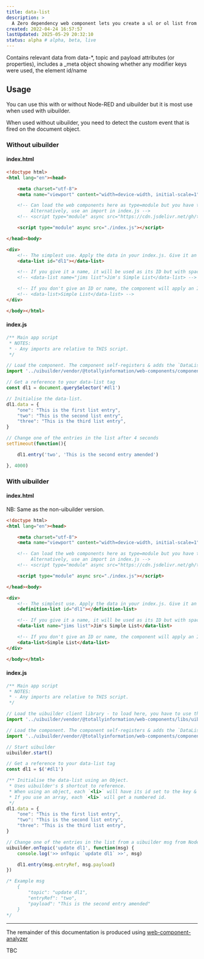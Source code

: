 ```yaml
---
title: data-list
description: >
  A Zero dependency web component lets you create a ul or ol list from a JavaScript object or array.
created: 2022-04-24 16:57:57
lastUpdated: 2025-05-29 20:32:10
status: alpha # alpha, beta, live
---
```


Contains relevant data from data-*, topic and payload attributes (or properties),
includes a _meta object showing whether any modifier keys were used, the element id/name

## Usage

You can use this with or without Node-RED and uibuilder but it is most use when used with uibuilder.

When used without uibuilder, you need to detect the custom event that is fired on the document object.

### Without uibuilder

#### index.html

```html
<!doctype html>
<html lang="en"><head>

    <meta charset="utf-8">
    <meta name="viewport" content="width=device-width, initial-scale=1">

    <!-- Can load the web components here as type=module but you have to load everything in the right order.
         Alternatively, use an import in index.js -->
    <!-- <script type="module" async src="https://cdn.jsdelivr.net/gh/totallyinformation/web-components@main/components/button-send.js"></script> -->

    <script type="module" async src="./index.js"></script> 

</head><body>

<div>
    <!-- The simplest use. Apply the data in your index.js. Give it an ID to make it easier to reference. -->
    <data-list id="dl1"></data-list>

    <!-- If you give it a name, it will be used as its ID but with spaces replace with underscores. -->
    <!-- <data-list name="jims list">Jim's Simple List</data-list> -->

    <!-- If you don't give an ID or name, the component will apply an ID for you. -->
    <!-- <data-list>Simple List</data-list> -->
</div>

</body></html>
```

#### index.js

```js
/** Main app script
 * NOTES: 
 * - Any imports are relative to THIS script.
 */

// Load the component. The component self-registers & adds the `DataList` object to the `window` global.
import '../uibuilder/vendor/@totallyinformation/web-components/components/data-list.js'

// Get a reference to your data-list tag
const dl1 = document.querySelector('#dl1')

// Initialise the data-list.
dl1.data = {
    "one": "This is the first list entry",
    "two": "This is the second list entry",
    "three": "This is the third list entry",
}

// Change one of the entries in the list after 4 seconds
setTimeout(function(){

    dl1.entry('two', 'This is the second entry amended')

}, 4000)
```

### With uibuilder

#### index.html

NB: Same as the non-uibuilder version.

```html
<!doctype html>
<html lang="en"><head>

    <meta charset="utf-8">
    <meta name="viewport" content="width=device-width, initial-scale=1">

    <!-- Can load the web components here as type=module but you have to load everything in the right order.
         Alternatively, use an import in index.js -->
    <!-- <script type="module" async src="https://cdn.jsdelivr.net/gh/totallyinformation/web-components@main/components/button-send.js"></script> -->

    <script type="module" async src="./index.js"></script> 

</head><body>

<div>
    <!-- The simplest use. Apply the data in your index.js. Give it an ID to make it easier to reference. -->
    <definition-list id="dl1"></definition-list>

    <!-- If you give it a name, it will be used as its ID but with spaces replace with underscores. -->
    <data-list name="jims list">Jim's Simple List</data-list>

    <!-- If you don't give an ID or name, the component will apply an ID for you. -->
    <data-list>Simple List</data-list>
</div>

</body></html>
```

#### index.js

```js
/** Main app script
 * NOTES: 
 * - Any imports are relative to THIS script.
 */

// Load the uibuilder client library - to load here, you have to use the module version.
import '../uibuilder/vendor/@totallyinformation/web-components/libs/uibuilder.module.js'  // Does NOT LOAD any exports

// Load the component. The component self-registers & adds the `DataList` object to the `window` global.
import '../uibuilder/vendor/@totallyinformation/web-components/components/data-list.js'

// Start uibuilder
uibuilder.start()

// Get a reference to your data-list tag
const dl1 = $('#dl1')

/** Initialise the data-list using an Object.
 * Uses uibuilder's $ shortcut to reference.
 * When using an object, each `<li>` will have its id set to the key & the slot text to the value.
 * If you use an array, each `<li>` will get a numbered id.
 */
dl1.data = {
    "one": "This is the first list entry",
    "two": "This is the second list entry",
    "three": "This is the third list entry",
}

// Change one of the entries in the list from a uibuilder msg from Node-RED
uibuilder.onTopic('update dl1', function(msg) {
    console.log('>> onTopic `update dl1` >>', msg)

    dl1.entry(msg.entryRef, msg.payload)
})

/* Example msg
    {
        "topic": "update dl1",
        "entryRef": "two",
        "payload": "This is the second entry amended"
    }
*/
```

----

The remainder of this documentation is produced using [web-component-analyzer](https://github.com/runem/web-component-analyzer#-how-to-document-your-components-using-jsdoc)

TBC
